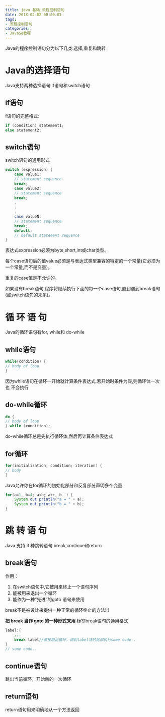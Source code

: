 ```yaml
---
title: java 基础:流程控制语句
date: 2018-02-02 00:00:05
tags: 
- 流程控制语句
categories:
- JavaSe教程
---
```


Java的程序控制语句分为以下几类:选择,重复和跳转

# Java的选择语句
Java支持两种选择语句:if语句和switch语句
## if语句
f语句的完整格式:
```java
if (condition) statement1;
else statement2;
```
## switch语句
switch语句的通用形式
```java
switch (expression) {
    case value1:
    // statement sequence
    break;
    case value2:
    // statement sequence   
    break;
    .
    .
    .
    case valueN:
    // statement sequence
    break;
    default:
    // default statement sequence
}
```
表达式expression必须为byte,short,int或char类型。  
  
每个case语句后的值value必须是与表达式类型兼容的特定的一个常量(它必须为一个常量,而不是变量)。  

重复的case值是不允许的。  

如果没有break语句,程序将继续执行下面的每一个case语句,直到遇到break语句(或switch语句的末尾)。

# 循 环 语 句
Java的循环语句有for, while和 do-while

## while语句
```java
while(condition) {
// body of loop
}
```
因为while语句在循环一开始就计算条件表达式,若开始时条件为假,则循环体一次也
不会执行

## do-while循环
```java
do {
// body of loop
} while (condition);
```
do-while循环总是先执行循环体,然后再计算条件表达式

## for循环
```java
for(initialization; condition; iteration) {
// body
}
```
Java允许你在for循环的初始化部分和反复部分声明多个变量
```java
for(a=1, b=4; a<b; a++, b--) {
    System.out.println("a = " + a);
    System.out.println("b = " + b);
}
```

# 跳 转 语 句
Java 支持 3 种跳转语句:break,continue和return

## break语句
作用：
1. 在switch语句中,它被用来终止一个语句序列
2. 能被用来退出一个循环
3. 能作为一种“先进”的goto 语句来使用

break不是被设计来提供一种正常的循环终止的方法!!!

**把 break 当作 goto 的一种形式来用**
标签break语句的通用格式
```java
label:{
    ...
    break label//直接跳出循环，调到label块的尾部执行some code..
}
// some code..

```
## continue语句
跳出当前循环，开始新的一次循环

## return语句
return语句用来明确地从一个方法返回